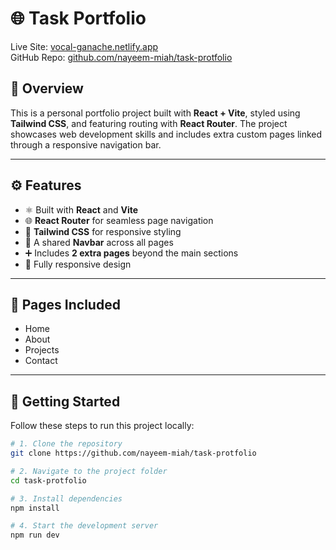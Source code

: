 # 🌐 Task Portfolio

Live Site: [vocal-ganache.netlify.app](https://vocal-ganache-ae16f6.netlify.app/)  
GitHub Repo: [github.com/nayeem-miah/task-protfolio](https://github.com/nayeem-miah/task-protfolio)

## 📌 Overview

This is a personal portfolio project built with **React + Vite**, styled using **Tailwind CSS**, and featuring routing with **React Router**. The project showcases web development skills and includes extra custom pages linked through a responsive navigation bar.

---

## ⚙️ Features

- ⚛️ Built with **React** and **Vite**
- 🌐 **React Router** for seamless page navigation
- 🎨 **Tailwind CSS** for responsive styling
- 🧭 A shared **Navbar** across all pages
- ➕ Includes **2 extra pages** beyond the main sections
- 📱 Fully responsive design

---

## 🧩 Pages Included

- Home
- About
- Projects
- Contact

---

## 🚀 Getting Started

Follow these steps to run this project locally:

```bash
# 1. Clone the repository
git clone https://github.com/nayeem-miah/task-protfolio

# 2. Navigate to the project folder
cd task-protfolio

# 3. Install dependencies
npm install

# 4. Start the development server
npm run dev
